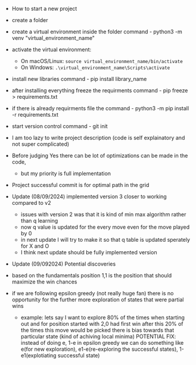 - How to start a new project 
 - create a folder 
 - create a virtual environment inside the folder command - python3 -m venv "virtual_environment_name"
 - activate the virtual environment:
    - On macOS/Linux: `source virtual_environment_name/bin/activate`
    - On Windows: `.\virtual_environment_name\Scripts\activate`
 - install new libraries command - pip install library_name
 - after installing everything freeze the requirments command - pip freeze > requirements.txt
 - if there is already requirments file the command - python3 -m pip install -r requirements.txt
 - start version control command - git init

 - I am too lazy to write project description (code is self explainatory and not super complicated)
 - Before judging Yes there can be lot of optimizations can be made in the code, 
   - but my priority is full  implementation
- Project successful commit is for optimal path in the grid

 - Update (08/09/2024) implemented version 3 closer to working compared to v2
   - issues with version 2 was that it is kind of min max algorithm rather than q learning
   - now q value is updated for the every move even for the move played by 0
   - in next update I will try to make it so that q table is updated sperately for X and O 
   - I think next update should be fully implemented version 
 
 - Update (09/092024) Potential discoveries
  -  based on the fundamentals position 1,1  is the  position that should maximize the win  chances
  - if we are following epsilon greedy (not really huge fan) there is no opportunity 
      for the further more exploration of states that were partial wins 
      - example: lets say I want to explore 80% of the times when starting out 
         and for position started with 2,0 had first win after this 20% of the times this move would
         be picked there is bias towards that particular state (kind of achiving local minima)
   POTENTIAL FIX: instead of doing e, 1-e in epsilon greedy we can do something like 
                  e(for new exploration), e1-e(re-exploring the successful states),
                  1-e1(explotiating successful state)
